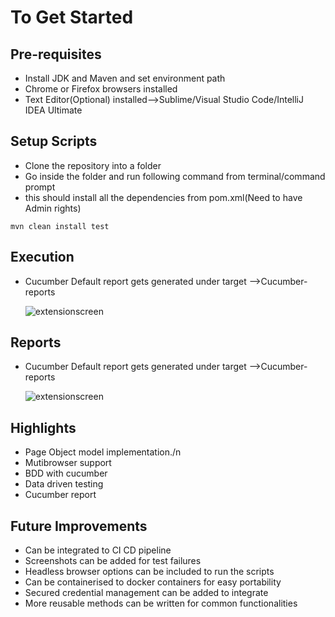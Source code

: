 # To Get Started

## Pre-requisites

- Install JDK and Maven and set environment path
- Chrome or Firefox browsers installed
- Text Editor(Optional) installed-->Sublime/Visual Studio Code/IntelliJ IDEA Ultimate

## Setup Scripts

- Clone the repository into a folder
- Go inside the folder and run following command from terminal/command prompt
- this should install all the dependencies from pom.xml(Need to have Admin rights)

```
mvn clean install test
```
## Execution

- Cucumber Default report gets generated under target -->Cucumber-reports

  ![extensionscreen](src/artifacts/Execution_Pass.png)

## Reports

- Cucumber Default report gets generated under target -->Cucumber-reports

  ![extensionscreen](src/artifacts/Cucumber_reports.png)
  
## Highlights
- Page Object model implementation./n
- Mutibrowser support
- BDD with cucumber
- Data driven testing
- Cucumber report

## Future Improvements
- Can be integrated to CI CD pipeline
- Screenshots can be added for test failures
- Headless browser options can be included to run the scripts
- Can be containerised to  docker containers for easy portability
- Secured  credential management can be added to integrate
- More reusable methods can be written for common functionalities
